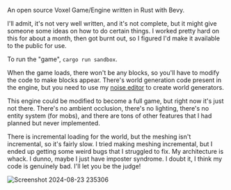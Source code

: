 An open source Voxel Game/Engine written in Rust with Bevy.

I'll admit, it's not very well written, and it's not complete, but it might give someone some ideas on how to do certain things. I worked pretty hard on this for about a month, then got burnt out, so I figured I'd make it available to the public for use.

To run the "game", `cargo run sandbox`.

When the game loads, there won't be any blocks, so you'll have to modify the code to make blocks appear. There's world generation code present in the engine, but you need to use my [noise editor](https://github.com/ErisianArchitect/noise_editor) to create world generators.

This engine could be modified to become a full game, but right now it's just not there. There's no ambient occlusion, there's no lighting, there's no entity system (for mobs), and there are tons of other features that I had planned but never implemented.

There is incremental loading for the world, but the meshing isn't incremental, so it's fairly slow. I tried making meshing incremental, but I ended up getting some weird bugs that I struggled to fix. My architecture is whack. I dunno, maybe I just have imposter syndrome. I doubt it, I think my code is genuinely bad. I'll let you be the judge!

![Screenshot 2024-08-23 235306](https://github.com/user-attachments/assets/b4e26187-8a9d-48fb-ab96-0c010ad8d0c7)
